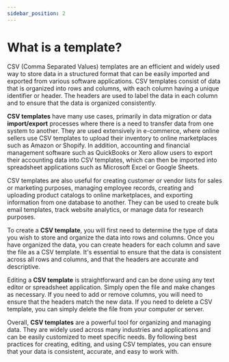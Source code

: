 ```yaml
---
sidebar_position: 2
---
```


# What is a template?


CSV (Comma Separated Values) templates are an efficient and widely used way to store data in a structured format that can be easily imported and exported from various software applications. CSV templates consist of data that is organized into rows and columns, with each column having a unique identifier or header. The headers are used to label the data in each column and to ensure that the data is organized consistently.

__CSV templates__ have many use cases, primarily in data migration or data __import/export__ processes where there is a need to transfer data from one system to another. They are used extensively in e-commerce, where online sellers use CSV templates to upload their inventory to online marketplaces such as Amazon or Shopify. In addition, accounting and financial management software such as QuickBooks or Xero allow users to export their accounting data into CSV templates, which can then be imported into spreadsheet applications such as Microsoft Excel or Google Sheets.

CSV templates are also useful for creating customer or vendor lists for sales or marketing purposes, managing employee records, creating and uploading product catalogs to online marketplaces, and exporting information from one database to another. They can be used to create bulk email templates, track website analytics, or manage data for research purposes.

To create a __CSV template__, you will first need to determine the type of data you wish to store and organize the data into rows and columns. Once you have organized the data, you can create headers for each column and save the file as a CSV template. It's essential to ensure that the data is consistent across all rows and columns, and that the headers are accurate and descriptive.

Editing a __CSV template__ is straightforward and can be done using any text editor or spreadsheet application. Simply open the file and make changes as necessary. If you need to add or remove columns, you will need to ensure that the headers match the new data. If you need to delete a CSV template, you can simply delete the file from your computer or server.

Overall, __CSV templates__ are a powerful tool for organizing and managing data. They are widely used across many industries and applications and can be easily customized to meet specific needs. By following best practices for creating, editing, and using CSV templates, you can ensure that your data is consistent, accurate, and easy to work with.